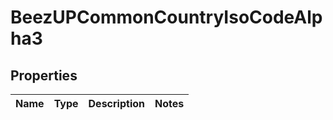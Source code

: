 
# BeezUPCommonCountryIsoCodeAlpha3

## Properties
Name | Type | Description | Notes
------------ | ------------- | ------------- | -------------



